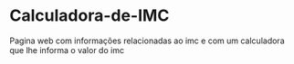 # Calculadora-de-IMC
Pagina web com informações relacionadas ao imc e com um calculadora que lhe informa o valor do imc
